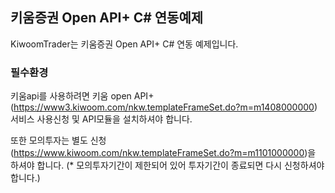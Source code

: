 ## 키움증권 Open API+ C# 연동예제

KiwoomTrader는 키움증권 Open API+ C# 연동 예제입니다.



### 필수환경

키움api를 사용하려면 키움 open API+(https://www3.kiwoom.com/nkw.templateFrameSet.do?m=m1408000000) 서비스 사용신청 및 API모듈을 설치하셔야 합니다.

또한 모의투자는 별도 신청(https://www.kiwoom.com/nkw.templateFrameSet.do?m=m1101000000)을 하셔야 합니다.
(* 모의투자기간이 제한되어 있어 투자기간이 종료되면 다시 신청하셔야 합니다.)
